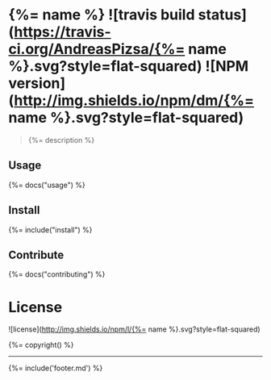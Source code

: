 # {%= name %} ![travis build status](https://travis-ci.org/AndreasPizsa/{%= name %}.svg?style=flat-squared) ![NPM version](http://img.shields.io/npm/dm/{%= name %}.svg?style=flat-squared)


> {%= description %}

## Usage
{%= docs("usage") %}

## Install
{%= include("install") %}

## Contribute
{%= docs("contributing") %}

# License
![license](http://img.shields.io/npm/l/{%= name %}.svg?style=flat-squared)

{%= copyright() %}

-----
{%= include('footer.md') %}
